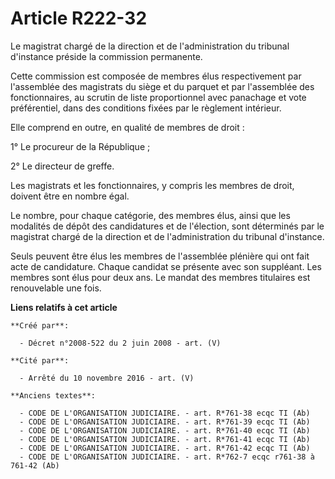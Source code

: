 # Article R222-32

Le magistrat chargé de la direction et de l'administration du tribunal d'instance préside la commission permanente.

Cette commission est composée de membres élus respectivement par l'assemblée des magistrats du siège et du parquet et par
l'assemblée des fonctionnaires, au scrutin de liste proportionnel avec panachage et vote préférentiel, dans des conditions
fixées par le règlement intérieur.

Elle comprend en outre, en qualité de membres de droit :

1° Le procureur de la République ;

2° Le directeur de greffe.

Les magistrats et les fonctionnaires, y compris les membres de droit, doivent être en nombre égal.

Le nombre, pour chaque catégorie, des membres élus, ainsi que les modalités de dépôt des candidatures et de l'élection, sont
déterminés par le magistrat chargé de la direction et de l'administration du tribunal d'instance.

Seuls peuvent être élus les membres de l'assemblée plénière qui ont fait acte de candidature. Chaque candidat se présente
avec son suppléant. Les membres sont élus pour deux ans. Le mandat des membres titulaires est renouvelable une fois.

**Liens relatifs à cet article**

	**Créé par**:

	  - Décret n°2008-522 du 2 juin 2008 - art. (V)

	**Cité par**:

	  - Arrêté du 10 novembre 2016 - art. (V)

	**Anciens textes**:

	  - CODE DE L'ORGANISATION JUDICIAIRE. - art. R*761-38 ecqc TI (Ab)
	  - CODE DE L'ORGANISATION JUDICIAIRE. - art. R*761-39 ecqc TI (Ab)
	  - CODE DE L'ORGANISATION JUDICIAIRE. - art. R*761-40 ecqc TI (Ab)
	  - CODE DE L'ORGANISATION JUDICIAIRE. - art. R*761-41 ecqc TI (Ab)
	  - CODE DE L'ORGANISATION JUDICIAIRE. - art. R*761-42 ecqc TI (Ab)
	  - CODE DE L'ORGANISATION JUDICIAIRE. - art. R*762-7 ecqc r761-38 à 761-42 (Ab)
